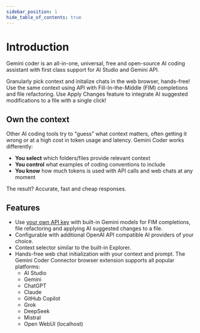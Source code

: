 ```yaml
---
sidebar_position: 1
hide_table_of_contents: true
---
```


# Introduction

Gemini coder is an all-in-one, universal, free and open-source AI coding assistant with first class support for AI Studio and Gemini API.

Granularly pick context and initalize chats in the web browser, hands-free! Use the same context using API with Fill-In-the-Middle (FIM) completions and file refactoring. Use Apply Changes feature to integrate AI suggested modifications to a file with a single click!

## Own the context

Other AI coding tools try to "guess" what context matters, often getting it wrong or at a high cost in token usage and latency. Gemini Coder works differently:

- **You select** which folders/files provide relevant context
- **You control** what examples of coding conventions to include
- **You know** how much tokens is used with API calls and web chats at any moment

The result? Accurate, fast and cheap responses.

## Features

- Use [your own API key](https://aistudio.google.com/app/apikey) with built-in Gemini models for FIM completions, file refactoring and applying AI suggested changes to a file.
- Configurable with additional OpenAI API compatible AI providers of your choice.
- Context selector similar to the built-in Explorer.
- Hands-free web chat initialization with your context and prompt. The Gemini Coder Connector browser extension supports all popular platforms:
  - AI Studio
  - Gemini
  - ChatGPT
  - Claude
  - GitHub Copilot
  - Grok
  - DeepSeek
  - Mistral
  - Open WebUI (localhost)
